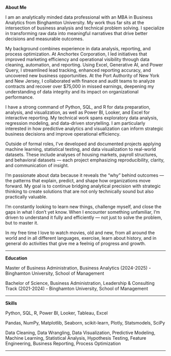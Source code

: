 **About Me**

I am an analytically minded data professional with an MBA in Business Analytics from Binghamton University. My work thus far sits at the intersection of business analysis and technical problem solving. I specialize in transforming raw data into meaningful narratives that drive better decisions and measurable outcomes.

My background combines experience in data analysis, reporting, and process optimization. At Anchortex Corporation, I led initiatives that improved marketing efficiency and operational visibility through data cleaning, automation, and reporting. Using Excel, Generative AI, and Power Query, I streamlined lead tracking, enhanced reporting accuracy, and uncovered new business opportunities. At the Port Authority of New York and New Jersey, I collaborated with finance and audit teams to analyze contracts and recover over $75,000 in missed earnings, deepening my understanding of data integrity and its impact on organizational performance.

I have a strong command of Python, SQL, and R for data preparation, analysis, and visualization, as well as Power BI, Looker, and Excel for interactive reporting. My technical work spans exploratory data analysis, regression modeling, and data-driven storytelling. I am particularly interested in how predictive analytics and visualization can inform strategic business decisions and improve operational efficiency.

Outside of formal roles, I’ve developed and documented projects applying machine learning, statistical testing, and data visualization to real-world datasets. These include analyses of housing markets, payroll structures, and behavioral datasets — each project emphasizing reproducibility, clarity, and communication of insight.

I’m passionate about data because it reveals the “why” behind outcomes — the patterns that explain, predict, and shape how organizations move forward. My goal is to continue bridging analytical precision with strategic thinking to create solutions that are not only technically sound but also practically valuable.

I’m constantly looking to learn new things, challenge myself, and close the gaps in what I don’t yet know. When I encounter something unfamiliar, I’m driven to understand it fully and efficiently — not just to solve the problem, but to master it.

In my free time I love to watch movies, old and new, from all around the world and in all different languages, exercise, learn about history, and in general do activities that give me a feelnig of progress and growth.

---

**Education**

Master of Business Administration, Business Analytics (2024-2025) - Binghamton University, School of Management

Bachelor of Science, Business Administration, Leadership & Consulting Track (2021-2024) - Binghamton University, School of Management

---

**Skills**

Python, SQL, R, Power BI, Looker, Tableau, Excel

Pandas, NumPy, Matplotlib, Seaborn, scikit-learn, Plotly, Statsmodels, SciPy

Data Cleaning, Data Wrangling, Data Visualization, Predictive Modeling, Machine Learning, Statistical Analysis, Hypothesis Testing, Feature Engineering, Business Reporting, Process Optimization

---
